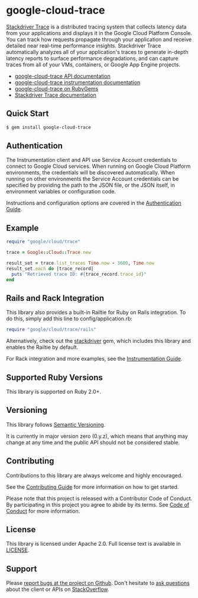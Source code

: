 # google-cloud-trace

[Stackdriver Trace](https://cloud.google.com/trace/) is a distributed tracing 
system that collects latency data from your applications and displays it in the 
Google Cloud Platform Console. You can track how requests propagate through your
application and receive detailed near real-time performance insights. 
Stackdriver Trace automatically analyzes all of your application's traces to 
generate in-depth latency reports to surface performance degradations, and can 
capture traces from all of your VMs, containers, or Google App Engine projects.

- [google-cloud-trace API documentation](http://googlecloudplatform.github.io/google-cloud-ruby/#/docs/google-cloud-trace/latest)
- [google-cloud-trace instrumentation documentation](https://googlecloudplatform.github.io/google-cloud-ruby/#/docs/google-cloud-trace/guides/instrumentation)
- [google-cloud-trace on RubyGems](https://rubygems.org/gems/google-cloud-trace)
- [Stackdriver Trace documentation](https://cloud.google.com/trace/docs/)

## Quick Start
```sh
$ gem install google-cloud-trace
```

## Authentication

The Instrumentation client and API use Service Account credentials to connect 
to Google Cloud services. When running on Google Cloud Platform environments, 
the credentials will be discovered automatically. When running on other 
environments the Service Account credentials can be specified by providing the 
path to the JSON file, or the JSON itself, in environment variables or 
configuration code.

Instructions and configuration options are covered in the 
[Authentication Guide](https://googlecloudplatform.github.io/google-cloud-ruby/#/docs/google-cloud-trace/guides/authentication).

## Example

```ruby
require "google/cloud/trace"

trace = Google::Cloud::Trace.new

result_set = trace.list_traces Time.now - 3600, Time.now
result_set.each do |trace_record|
  puts "Retrieved trace ID: #{trace_record.trace_id}"
end
```

## Rails and Rack Integration

This library also provides a built-in Railtie for Ruby on Rails integration. To
 do this, simply add this line to config/application.rb:
```ruby
require "google/cloud/trace/rails"
```

Alternatively, check out the [stackdriver](../stackdriver) gem, which includes 
this library and enables the Railtie by default.

For Rack integration and more examples, see the
[Instrumentation Guide](https://googlecloudplatform.github.io/google-cloud-ruby/#/docs/google-cloud-error_reporting/guides/instrumentation).

## Supported Ruby Versions

This library is supported on Ruby 2.0+.

## Versioning

This library follows [Semantic Versioning](http://semver.org/).

It is currently in major version zero (0.y.z), which means that anything may 
change at any time and the public API should not be considered stable.

## Contributing

Contributions to this library are always welcome and highly encouraged.

See the 
[Contributing Guide](https://googlecloudplatform.github.io/google-cloud-ruby/#/docs/guides/contributing) 
for more information on how to get started.

Please note that this project is released with a Contributor Code of Conduct. By
participating in this project you agree to abide by its terms. See 
[Code of Conduct](../CODE_OF_CONDUCT.md) for more information.

## License

This library is licensed under Apache 2.0. Full license text is available in
 [LICENSE](LICENSE).

## Support

Please 
[report bugs at the project on Github](https://github.com/GoogleCloudPlatform/google-cloud-ruby/issues).
Don't hesitate to 
[ask questions](http://stackoverflow.com/questions/tagged/google-cloud-platform+ruby) 
about the client or APIs on [StackOverflow](http://stackoverflow.com).
